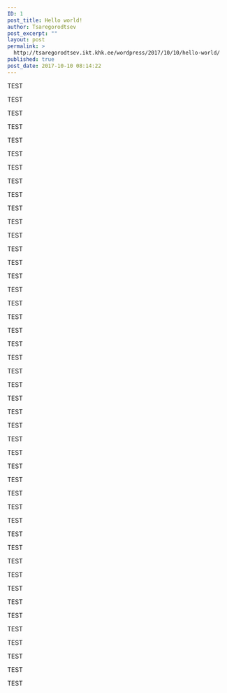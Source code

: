 ```yaml
---
ID: 1
post_title: Hello world!
author: Tsaregorodtsev
post_excerpt: ""
layout: post
permalink: >
  http://tsaregorodtsev.ikt.khk.ee/wordpress/2017/10/10/hello-world/
published: true
post_date: 2017-10-10 08:14:22
---
```

TEST

TEST

TEST

TEST

TEST

TEST

TEST

TEST

TEST

TEST

TEST

TEST

TEST

TEST

TEST

TEST

TEST

TEST

TEST

TEST

TEST

TEST

TEST

TEST

TEST

TEST

TEST

TEST

TEST

TEST

TEST

TEST

TEST

TEST

TEST

TEST

TEST

TEST

TEST

TEST

TEST

TEST

TEST

TEST

TEST